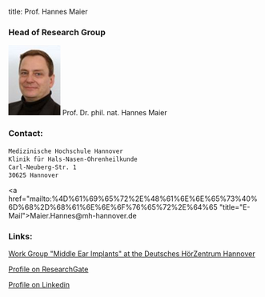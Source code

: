 title: Prof. Hannes Maier

### Head of Research Group

![Picture Hannes Maier](HMA.jpg) Prof. Dr. phil. nat. Hannes Maier

### Contact:

    Medizinische Hochschule Hannover
    Klinik für Hals-Nasen-Ohrenheilkunde
    Carl-Neuberg-Str. 1
    30625 Hannover

<a href="&#x6d;&#x61;&#x69;&#x6c;&#x74;&#x6f;&#x3a;%4D%61%69%65%72%2E%48%61%6E%6E%65%73%40%6D%68%2D%68%61%6E%6E%6F%76%65%72%2E%64%65 "title="&#x45;&#x2d;&#x4d;&#x61;&#x69;&#x6c;">&#x4d;&#x61;&#x69;&#x65;&#x72;&#x2e;&#x48;&#x61;&#x6e;&#x6e;&#x65;&#x73;&#x40;&#x6d;&#x68;&#x2d;&#x68;&#x61;&#x6e;&#x6e;&#x6f;&#x76;&#x65;&#x72;&#x2e;&#x64;&#x65;</a>


### Links:

[Work Group "Middle Ear Implants" at the Deutsches HörZentrum Hannover](http://www.hoerzentrum-hannover.de/index.php?id=20 "DHZ")

[Profile on ResearchGate](http://www.researchgate.net/profile/Hannes_Maier "Profil on ResearchGate")

[Profile on Linkedin](https://linkedin.com/pub/hannes-maier/2/163/92 "Profile on LinkedIn")
